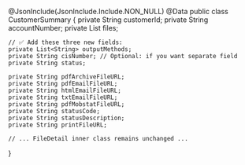 @JsonInclude(JsonInclude.Include.NON_NULL)
@Data
public class CustomerSummary {
    private String customerId;
    private String accountNumber;
    private List<FileDetail> files;

    // ✅ Add these three new fields:
    private List<String> outputMethods;
    private String cisNumber; // Optional: if you want separate field
    private String status;

    private String pdfArchiveFileURL;
    private String pdfEmailFileURL;
    private String htmlEmailFileURL;
    private String txtEmailFileURL;
    private String pdfMobstatFileURL;
    private String statusCode;
    private String statusDescription;
    private String printFileURL;

    // ... FileDetail inner class remains unchanged ...
}
